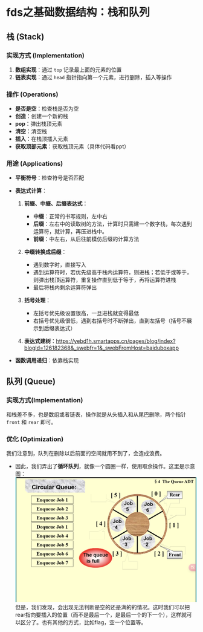 # fds之基础数据结构：栈和队列

## 栈 (Stack)

### 实现方式 (Implementation)

1. **数组实现**：通过 `top` 记录最上面的元素的位置  
2. **链表实现**：通过 `head` 指针指向第一个元素，进行删除，插入等操作  

### 操作 (Operations)

- **是否是空**：检查栈是否为空
- **创造**：创建一个新的栈
- **pop**：弹出栈顶元素
- **清空**：清空栈
- **插入**：在栈顶插入元素
- **获取顶部元素**：获取栈顶元素（具体代码看ppt）

### 用途 (Applications)

- **平衡符号**：检查符号是否匹配
- **表达式计算**：
  1. **前缀、中缀、后缀表达式**：
     - **中缀**：正常的书写规则，左中右
     - **后缀**：左右中的读取树的方法，计算时只需建一个数字栈，每次遇到运算符，就计算，再压进栈中。
     - **前缀**：中左右，从后往前模仿后缀的计算方法

  2. **中缀转换成后缀**：
     - 遇到数字时，直接写入
     - 遇到运算符时，若优先级高于栈内运算符，则进栈；若低于或等于，则弹出栈顶运算符，重复操作直到低于等于，再将运算符进栈
     - 最后将栈内剩余运算符弹出

  3. **括号处理**：
     - 左括号优先级设置很高，一旦进栈就变得最低
     - 右括号优先级很低，遇到右括号时不断弹出，直到左括号（括号不展示到后缀表达式）
  4. **表达式建树**：<https://yebd1h.smartapps.cn/pages/blog/index?blogId=126182368&_swebfr=1&_swebFromHost=baiduboxapp>

- **函数调用递归**：依靠栈实现

## 队列 (Queue)

### 实现方式(Implementation)

和栈差不多，也是数组或者链表，操作就是从头插入和从尾巴删除，两个指针 `front` 和 `rear` 即可。

### 优化 (Optimization)

我们注意到，队列在删除以后前面的空间就用不到了，会造成浪费。

- 因此，我们弄出了**循环队列**，就像一个圆圈一样，使用取余操作。这里是示意图：
![queue](pic1.png)
但是，我们发现，会出现无法判断是空的还是满的的情况。这时我们可以把rear指向要插入的位置（而不是最后一个，是最后一个的下一个），这样就可以区分了。也有其他的方式，比如flag，空一个位置等。
